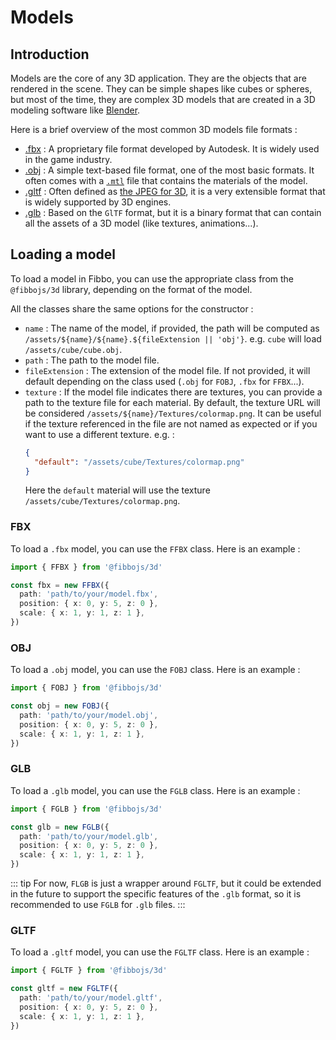 # Models

## Introduction

Models are the core of any 3D application. They are the objects that are rendered in the scene. They can be simple shapes like cubes or spheres, but most of the time, they are complex 3D models that are created in a 3D modeling software like [Blender](https://www.blender.org/).

Here is a brief overview of the most common 3D models file formats :
- [.fbx](https://en.wikipedia.org/wiki/FBX) : A proprietary file format developed by Autodesk. It is widely used in the game industry.
- [.obj](https://en.wikipedia.org/wiki/Wavefront_.obj_file) : A simple text-based file format, one of the most basic formats. It often comes with a [`.mtl`](https://en.wikipedia.org/wiki/Wavefront_.obj_file#Material_template_library) file that contains the materials of the model.
- [.gltf](https://en.wikipedia.org/wiki/GlTF) : Often defined as [the JPEG for 3D](https://www.khronos.org/gltf/), it is a very extensible format that is widely supported by 3D engines.
- [.glb](https://fr.wikipedia.org/wiki/GlTF) : Based on the `GlTF` format, but it is a binary format that can contain all the assets of a 3D model (like textures, animations...).

## Loading a model

To load a model in Fibbo, you can use the appropriate class from the `@fibbojs/3d` library, depending on the format of the model.

All the classes share the same options for the constructor :
- `name` : The name of the model, if provided, the path will be computed as `/assets/${name}/${name}.${fileExtension || 'obj'}`. e.g. `cube` will load `/assets/cube/cube.obj`.
- `path` : The path to the model file.
- `fileExtension` : The extension of the model file. If not provided, it will default depending on the class used (`.obj` for `FOBJ`, `.fbx` for `FFBX`...).
- `texture` : If the model file indicates there are textures, you can provide a path to the texture file for each material. By default, the texture URL will be considered `/assets/${name}/Textures/colormap.png`. It can be useful if the texture referenced in the file are not named as expected or if you want to use a different texture. e.g. :
  ```json
  {
    "default": "/assets/cube/Textures/colormap.png"
  }
  ```
  Here the `default` material will use the texture `/assets/cube/Textures/colormap.png`.

### FBX

To load a `.fbx` model, you can use the `FFBX` class. Here is an example :

```typescript
import { FFBX } from '@fibbojs/3d'

const fbx = new FFBX({
  path: 'path/to/your/model.fbx',
  position: { x: 0, y: 5, z: 0 },
  scale: { x: 1, y: 1, z: 1 },
})
```

### OBJ

To load a `.obj` model, you can use the `FOBJ` class. Here is an example :

```typescript
import { FOBJ } from '@fibbojs/3d'

const obj = new FOBJ({
  path: 'path/to/your/model.obj',
  position: { x: 0, y: 5, z: 0 },
  scale: { x: 1, y: 1, z: 1 },
})
```

### GLB

To load a `.glb` model, you can use the `FGLB` class. Here is an example :

```typescript
import { FGLB } from '@fibbojs/3d'

const glb = new FGLB({
  path: 'path/to/your/model.glb',
  position: { x: 0, y: 5, z: 0 },
  scale: { x: 1, y: 1, z: 1 },
})
```

::: tip
For now, `FLGB` is just a wrapper around `FGLTF`, but it could be extended in the future to support the specific features of the `.glb` format, so it is recommended to use `FGLB` for `.glb` files.
:::

### GLTF

To load a `.gltf` model, you can use the `FGLTF` class. Here is an example :

```typescript
import { FGLTF } from '@fibbojs/3d'

const gltf = new FGLTF({
  path: 'path/to/your/model.gltf',
  position: { x: 0, y: 5, z: 0 },
  scale: { x: 1, y: 1, z: 1 },
})
```

